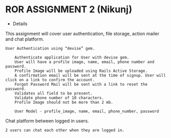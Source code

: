 # ROR ASSIGNMENT 2 (Nikunj)

* Details

This assignment will cover user authentication, file storage, action mailer and chat platform.

    User Authentication using “devise” gem.

        Authenticate application for User with devise gem.
        User will have a profile image, name, email, phone number and password.
        Profile Image will be uploaded using Rails Active Storage.
        A confirmation email will be sent at the time of signup. User will click on a link to confirm the account.
        Forgot Password Mail will be sent with a link to reset the password.
        Validates all field to be present.
        Validate phone number of 10 characters.
        Profile Image should not be more than 2 mb.

        User Model - profile_image, name, email, phone_number, password

Chat platform between logged in users.
	
    2 users can chat each other when they are logged in.
